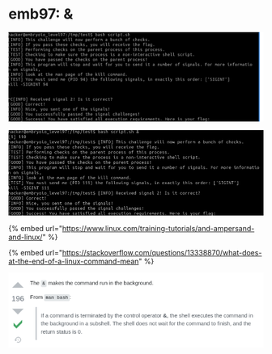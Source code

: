 # emb97: &

![Lucky that what I have to send is SIGINT, ctrl + c](<../../.gitbook/assets/image (57).png>)

![I should use &](<../../.gitbook/assets/image (215) (1).png>)

{% embed url="https://www.linux.com/training-tutorials/and-ampersand-and-linux/" %}

{% embed url="https://stackoverflow.com/questions/13338870/what-does-at-the-end-of-a-linux-command-mean" %}

![& makes command runs in background](<../../.gitbook/assets/image (76).png>)

